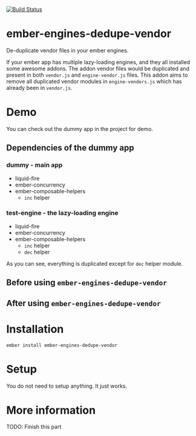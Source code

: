 [![Build Status](https://travis-ci.org/Cryrivers/ember-engines-dedupe-vendor.svg?branch=master)](https://travis-ci.org/Cryrivers/ember-engines-dedupe-vendor)

# ember-engines-dedupe-vendor
De-duplicate vendor files in your ember engines.

If your ember app has multiple lazy-loading engines, and they all installed some awesome addons. The addon vendor files would be duplicated and present in both `vendor.js` and `engine-vendor.js` files. This addon aims to remove all duplicated vendor modules in `engine-vendors.js` which has already been in `vendor.js`.

# Demo
You can check out the dummy app in the project for demo.

## Dependencies of the dummy app
### dummy - main app
- liquid-fire
- ember-concurrency
- ember-composable-helpers
  - `inc` helper

### test-engine - the lazy-loading engine
- liquid-fire
- ember-concurrency
- ember-composable-helpers
  - `inc` helper
  - `dec` helper

As you can see, everything is duplicated except for `dec` helper module.

## Before using `ember-engines-dedupe-vendor`
## After using `ember-engines-dedupe-vendor`

# Installation
```
ember install ember-engines-dedupe-vendor
```

# Setup
You do not need to setup anything. It just works.

# More information
TODO: Finish this part
